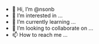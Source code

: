 - 👋 Hi, I’m @nsonb
- 👀 I’m interested in ...
- 🌱 I’m currently learning ...
- 💞️ I’m looking to collaborate on ...
- 📫 How to reach me ...

<!---
nsonb/nsonb is a ✨ special ✨ repository because its `README.md` (this file) appears on your GitHub profile.
You can click the Preview link to take a look at your changes.
--->

